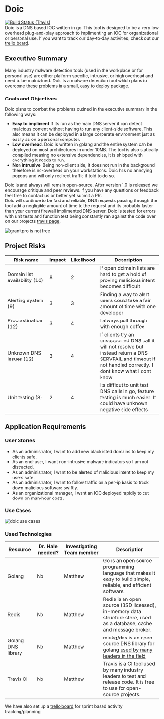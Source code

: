 # Doic
[![Build Status (Travis)](https://travis-ci.org/mfaltys/doic.svg?branch=master)](https://travis-ci.org/mfaltys/doic)  
Doic is a DNS based IOC written in go.  This tool is designed to be a very low
overhead plug-and-play approach to implimenting an IOC for organizational or
personal use.  If you want to track our day-to-day activities, check out our
[trello board](https://trello.com/b/5KMHrR6L/project-requirement-clicitation-cybr4580).


## Executive Summary
Many industry malware detection tools (used in the workplace or for personal use)
are either platform specific, intrusive, or high overhead and need to be
maintained. Doic is a malware detection tool which plans to overcome these
problems in a small, easy to deploy package.  

### Goals and Objectives
Doic plans to combat the problems outined in the executive summary in the
following ways:

- **Easy to impliment** If its run as the main DNS server it can detect
  malicious content without having to run any client-side software. This also
  means it can be deployed in a large corperate environment just as easily as 
  on a personal computer.
- **Low overhead**. Doic is written in golang and the entire system can be deployed
  on most architectures in under 10MB. The tool is also statically compiled
  meaning no extensive dependencies, it is shipped with everything it needs to
  run.
- **Non intrusive**. Being non-client side, it does not run in the background
  therefore is no-overhead on your workstations. Doic has no annoying popops and
  will only redirect traffic if told to do so.

Doic is and always will remain open-source. After version 1.0 is released we
encourage critique and peer reviews. If you have any questions or feedback feel
free to contact us or better yet submit a PR.  
Doic will continue to be fast and reliable, DNS requests passing through the
tool add a negligible amount of time to the request and its probably faster than
your current firewall implimented DNS server. Doic is tested for errors with
unit tests and function test being constantly ran against the code over on our
projects [travis page](https://travis-ci.org/mfaltys/doic).

![granttpro is not free](https://s3.amazonaws.com/unixvoid-blog/trickedbyabusiness2.png)

## Project Risks

|Risk name | Impact | Likelihood | Description |
|----------|--------|------------|-------------|
|Domain list availability (16) | 8 | 2 | If open doimain lists are hard to get a hold of proving malicious intent becomes difficult |
|Alerting system (9) | 3 | 3 | Finding a way to alert users could take a fair amount of time with one developer |
|Procrastination (12) | 3 | 4 | I always pull through with enough coffee |
|Unknown DNS issues (12) | 3 | 4 | If clients try an unsupported DNS call it will not resolve but instead return a DNS SERVFAIL and timeout if not handled correctly. I dont know what I dont know |
|Unit testing (8) | 2 | 4 | Its difficut to unit test DNS calls in go, feature testing is much easier. It could have unknown negative side effects|


## Application Requirements

### User Stories
- As an administrator, I want to add new blacklisted domains to keep my clients
  safe.
- As an end-user, I want non-intrusive malware indicators so I am not
  distracted.
- As an administrator, I want to be alerted of malicious intent to keep my users
  safe.
- As an administrator, I want to follow traffic on a per-ip basis to track down
  malicious software swiftly.
- As an organizational manager, I want an IOC deployed rapidly to cut down on
  man-hour costs.

### Use Cases
![doic use cases](https://s3.amazonaws.com/unixvoid-blog/doicusecase.png)

### Used Technologies
|Resource  | Dr. Hale needed? | Investigating Team member | Description |
|-------------------|---------|---------------------------|-------------|
|Golang | No | Matthew | Go is an open source programming language that makes it easy to build simple, reliable, and efficient software. |
|Redis | No | Matthew | Redis is an open source (BSD licensed), in-memory data structure store, used as a database, cache and message broker. |
|Golang DNS library | No | Matthew| miekg/dns is an open source DNS library for golang [used by many leaders in the field](https://github.com/miekg/dns#users) |
|Travis CI | No | Matthew | Travis is a CI tool used by many industry leaders to test and release code. It is free to use for open-source projects. |

We have also set up a [trello board](https://trello.com/b/5KMHrR6L/project-requirement-clicitation-cybr4580) for sprint based activity tracking/planning.
